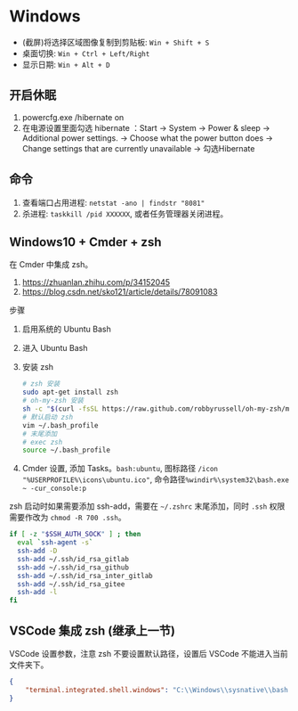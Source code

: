 # Windows

- (截屏)将选择区域图像复制到剪贴板: `Win + Shift + S`
- 桌面切换: `Win + Ctrl + Left/Right`
- 显示日期: `Win + Alt + D`

## 开启休眠

1. powercfg.exe /hibernate on
2. 在电源设置里面勾选 hibernate ：Start -> System -> Power & sleep -> Additional power settings. -> Choose what the power button does -> Change settings that are currently unavailable -> 勾选Hibernate

## 命令

1. 查看端口占用进程: `netstat -ano | findstr "8081"`
2. 杀进程: `taskkill /pid XXXXXX`, 或者任务管理器关闭进程。

## Windows10 + Cmder + zsh

在 Cmder 中集成 zsh。

1. <https://zhuanlan.zhihu.com/p/34152045>
2. <https://blog.csdn.net/sko121/article/details/78091083>

步骤

1. 启用系统的 Ubuntu Bash
2. 进入 Ubuntu Bash
3. 安装 zsh

    ```bash
    # zsh 安装
    sudo apt-get install zsh
    # oh-my-zsh 安装
    sh -c "$(curl -fsSL https://raw.github.com/robbyrussell/oh-my-zsh/master/tools/install.sh)"
    # 默认启动 zsh
    vim ~/.bash_profile
    # 末尾添加
    # exec zsh
    source ~/.bash_profile
    ```

4. Cmder 设置, 添加 Tasks。`bash:ubuntu`, 图标路径 `/icon "%USERPROFILE%\icons\ubuntu.ico"`, 命令路径`%windir%\system32\bash.exe ~ -cur_console:p`

zsh 启动时如果需要添加 ssh-add，需要在 `~/.zshrc` 末尾添加，同时 `.ssh` 权限需要作改为 `chmod -R 700 .ssh`。

```bash
if [ -z "$SSH_AUTH_SOCK" ] ; then
  eval `ssh-agent -s`
  ssh-add -D
  ssh-add ~/.ssh/id_rsa_gitlab
  ssh-add ~/.ssh/id_rsa_github
  ssh-add ~/.ssh/id_rsa_inter_gitlab
  ssh-add ~/.ssh/id_rsa_gitee
  ssh-add -l
fi
```

## VSCode 集成 zsh (继承上一节)

VSCode 设置参数，注意 zsh 不要设置默认路径，设置后 VSCode 不能进入当前文件夹下。

```json
{
    "terminal.integrated.shell.windows": "C:\\Windows\\sysnative\\bash.exe"
}
```